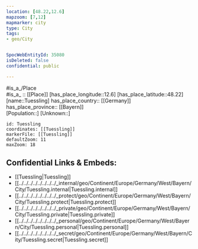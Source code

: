 ```yaml
---
location: [48.22,12.6] 
mapzoom: [7,12] 
mapmarker: city 
type: City
tags:
- geo/City


SpocWebEntityId: 35080
isDeleted: false
confidential: public

---
```

#is_a_/Place  
#is_a_ :: [[Place]] 
[has_place_longitude::12.6] 
[has_place_latitude::48.22] 
[name::Tuessling] 
has_place_country:: [[Germany]]  
has_place_province:: [[Bayern]]  
[Population::] 
[Unknown::] 


```leaflet
id: Tuessling
coordinates: [[Tuessling]] 
markerFile: [[Tuessling]] 
defaultZoom: 11 
maxZoom: 18
```


## Confidential Links & Embeds: 
- [[Tuessling|Tuessling]]  
- [[../../../../../../../../_internal/geo/Continent/Europe/Germany/West/Bayern/City/Tuessling.internal|Tuessling.internal]] 
- [[../../../../../../../../_protect/geo/Continent/Europe/Germany/West/Bayern/City/Tuessling.protect|Tuessling.protect]] 
- [[../../../../../../../../_private/geo/Continent/Europe/Germany/West/Bayern/City/Tuessling.private|Tuessling.private]] 
- [[../../../../../../../../_personal/geo/Continent/Europe/Germany/West/Bayern/City/Tuessling.personal|Tuessling.personal]] 
- [[../../../../../../../../_secret/geo/Continent/Europe/Germany/West/Bayern/City/Tuessling.secret|Tuessling.secret]] 
